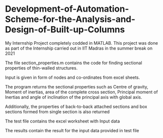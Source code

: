 # Development-of-Automation-Scheme-for-the-Analysis-and-Design-of-Built-up-Columns
My Internship Project completely codded in MATLAB.
This project was done as part of the Internship carried out in IIT Madras in the summer break on 2021

The file section_properties.m contains the code for finding sectional properties of thin-walled structures.

Input is given in form of nodes and co-ordinates from excel sheets.

The program returns the sectional properties such as Centre of gravity, Moment of inertias, area of the complete cross section, Principal moment of Inertias and angle of inclination of the principal axis with global axis.

Additionally, the properties of back-to-back attached sections and box sections formed from single section is also returned 

The test file contains the excel worksheet with Input data 

The results contain the result for the input data provided in test file
